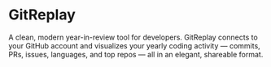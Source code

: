 # GitReplay

A clean, modern year-in-review tool for developers. GitReplay connects to your GitHub account and visualizes your yearly coding activity — commits, PRs, issues, languages, and top repos — all in an elegant, shareable format.
